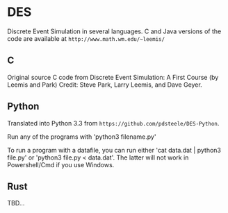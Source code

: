 # DES
Discrete Event Simulation in several languages.
C and Java versions of the code are available at `http://www.math.wm.edu/~leemis/` 

## C
Original source C code from Discrete Event Simulation: A First Course (by Leemis and Park) 
Credit: Steve Park, Larry Leemis, and Dave Geyer. 

## Python
Translated into Python 3.3 from `https://github.com/pdsteele/DES-Python`.

Run any of the programs with 'python3 filename.py'

To run a program with a datafile, you can run either 'cat data.dat | python3
file.py' or 'python3 file.py < data.dat'. The latter will not work in
Powershell/Cmd if you use Windows. 

## Rust
TBD...
